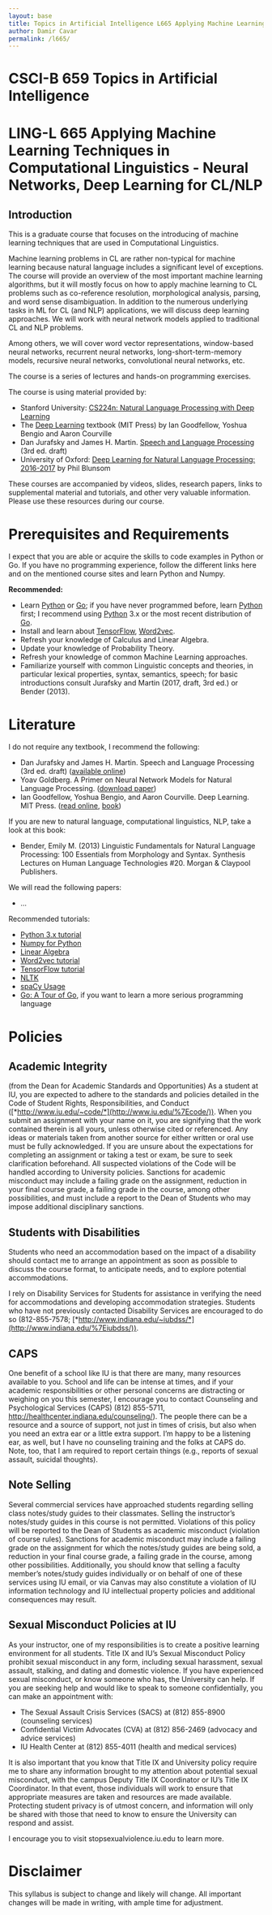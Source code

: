 ```yaml
---
layout: base
title: Topics in Artificial Intelligence L665 Applying Machine Learning Techniques in Computational Linguistics - Neural Networks, Deep Learning for CL/NLP by Damir Cavar
author: Damir Cavar
permalink: /l665/
---
```

# CSCI-B 659 Topics in Artificial Intelligence
# LING-L 665 Applying Machine Learning Techniques in Computational Linguistics - Neural Networks, Deep Learning for CL/NLP


## Introduction

This is a graduate course that focuses on the introducing of machine learning techniques that are used in Computational Linguistics.

Machine learning problems in CL are rather non-typical for machine learning because natural language includes a significant level of exceptions. The course will provide an overview of the most important machine learning algorithms, but it will mostly focus on how to apply machine learning to CL problems such as co-reference resolution, morphological analysis, parsing, and word sense disambiguation. In addition to the numerous underlying tasks in ML for CL (and NLP) applications, we will discuss deep learning approaches. We will work with neural network models applied to traditional CL and NLP problems.

Among others, we will cover word vector representations, window-based neural networks, recurrent neural networks, long-short-term-memory models, recursive neural networks, convolutional neural networks, etc.

The course is a series of lectures and hands-on programming exercises.

The course is using material provided by:

- Stanford University: [CS224n: Natural Language Processing with Deep Learning](http://web.stanford.edu/class/cs224n/)
- The [Deep Learning](http://www.deeplearningbook.org/) textbook (MIT Press) by Ian Goodfellow, Yoshua Bengio and Aaron Courville
- Dan Jurafsky and James H. Martin. [Speech and Language Processing](https://web.stanford.edu/~jurafsky/slp3/) (3rd ed. draft)
- University of Oxford: [Deep Learning for Natural Language Processing: 2016-2017](https://web.stanford.edu/~jurafsky/slp3://www.cs.ox.ac.uk/teaching/courses/2016-2017/dl/) by Phil Blunsom

These courses are accompanied by videos, slides, research papers, links to supplemental material and tutorials, and other very valuable information. Please use these resources during our course.


# Prerequisites and Requirements

I expect that you are able or acquire the skills to code examples in Python or Go. If you have no programming experience, follow the different links here and on the mentioned course sites and learn Python and Numpy.


**Recommended:**

- Learn [Python] or [Go]; if you have never programmed before, learn [Python] first; I recommend using [Python] 3.x or the most recent distribution of [Go].
- Install and learn about [TensorFlow], [Word2vec].
- Refresh your knowledge of Calculus and Linear Algebra.
- Update your knowledge of Probability Theory.
- Refresh your knowledge of common Machine Learning approaches.
- Familiarize yourself with common Linguistic concepts and theories, in particular lexical properties, syntax, semantics, speech; for basic introductions consult Jurafsky and Martin (2017, draft, 3rd ed.) or Bender (2013).


# Literature

I do not require any textbook, I recommend the following:

- Dan Jurafsky and James H. Martin. Speech and Language Processing (3rd ed. draft) ([available online](https://web.stanford.edu/~jurafsky/slp3/))
- Yoav Goldberg. A Primer on Neural Network Models for Natural Language Processing. ([download paper](http://u.cs.biu.ac.il/~yogo/nnlp.pdf))
- Ian Goodfellow, Yoshua Bengio, and Aaron Courville. Deep Learning. MIT Press. ([read online](http://www.deeplearningbook.org/), [book](https://www.amazon.com/Deep-Learning-Adaptive-Computation-Machine/dp/0262035618/))

If you are new to natural language, computational linguistics, NLP, take a look at this book:

- Bender, Emily M. (2013) Linguistic Fundamentals for Natural Language Processing: 100 Essentials from Morphology and Syntax. Synthesis Lectures on Human Language Technologies #20. Morgan & Claypool Publishers.

We will read the following papers:

- ...

Recommended tutorials:

- [Python 3.x tutorial](https://docs.python.org/3/tutorial/)
- [Numpy for Python](http://cs231n.github.io/python-numpy-tutorial/)
- [Linear Algebra](http://cs229.stanford.edu/section/cs229-linalg.pdf)
- [Word2vec tutorial]
- [TensorFlow tutorial]
- [NLTK]
- [spaCy Usage](https://spacy.io/usage/)
- [Go: A Tour of Go](https://tour.golang.org/welcome/1), if you want to learn a more serious programming language


# Policies

## Academic Integrity

(from the Dean for Academic Standards and Opportunities) As a student at IU, you are expected to adhere to the standards and policies detailed in the Code of Student Rights, Responsibilities, and Conduct ([*http://www.iu.edu/~code/*](http://www.iu.edu/%7Ecode/)). When you submit an assignment with your name on it, you are signifying that the work contained therein is all yours, unless otherwise cited or referenced. Any ideas or materials taken from another source for either written or oral use must be fully acknowledged. If you are unsure about the expectations for completing an assignment or taking a test or exam, be sure to seek clarification beforehand. All suspected violations of the Code will be handled according to University policies. Sanctions for academic misconduct may include a failing grade on the assignment, reduction in your final course grade, a failing grade in the course, among other possibilities, and must include a report to the Dean of Students who may impose additional disciplinary sanctions.


## Students with Disabilities

Students who need an accommodation based on the impact of a disability should contact me to arrange an appointment as soon as possible to discuss the course format, to anticipate needs, and to explore potential accommodations.

I rely on Disability Services for Students for assistance in verifying the need for accommodations and developing accommodation strategies. Students who have not previously contacted Disability Services are encouraged to do so (812-855-7578; [*http://www.indiana.edu/~iubdss/*](http://www.indiana.edu/%7Eiubdss/)).


## CAPS

One benefit of a school like IU is that there are many, many resources available to you. School and life can be intense at times, and if your academic responsibilities or other personal concerns are distracting or weighing on you this semester, I encourage you to contact Counseling and Psychological Services (CAPS) (812) 855-5711, http://healthcenter.indiana.edu/counseling/). The people there can be a resource and a source of support, not just in times of crisis, but also when you need an extra ear or a little extra support. I’m happy to be a listening ear, as well, but I have no counseling training and the folks at CAPS do. Note, too, that I am required to report certain things (e.g., reports of sexual assault, suicidal thoughts).


## Note Selling

Several commercial services have approached students regarding selling class notes/study guides to their classmates. Selling the instructor’s notes/study guides in this course is not permitted. Violations of this policy will be reported to the Dean of Students as academic misconduct (violation of course rules). Sanctions for academic misconduct may include a failing grade on the assignment for which the notes/study guides are being sold, a reduction in your final course grade, a failing grade in the course, among other possibilities. Additionally, you should know that selling a faculty member’s notes/study guides individually or on behalf of one of these services using IU email, or via Canvas may also constitute a violation of IU information technology and IU intellectual property policies and additional consequences may result.


## Sexual Misconduct Policies at IU

As your instructor, one of my responsibilities is to create a positive learning environment for all students. Title IX and IU’s Sexual Misconduct Policy prohibit sexual misconduct in any form, including sexual harassment, sexual assault, stalking, and dating and domestic violence.  If you have experienced sexual misconduct, or know someone who has, the University can help. If you are seeking help and would like to speak to someone confidentially, you can make an appointment with:

- The Sexual Assault Crisis Services (SACS) at (812) 855-8900 (counseling services)
- Confidential Victim Advocates (CVA) at (812) 856-2469 (advocacy and advice services)
- IU Health Center at (812) 855-4011 (health and medical services)

It is also important that you know that Title IX and University policy require me to share any information brought to my attention about potential sexual misconduct, with the campus Deputy Title IX Coordinator or IU’s Title IX Coordinator.  In that event, those individuals will work to ensure that appropriate measures are taken and resources are made available.   Protecting student privacy is of utmost concern, and information will only be shared with those that need to know to ensure the University can respond and assist.

I encourage you to visit stopsexualviolence.iu.edu to learn more.


# Disclaimer

This syllabus is subject to change and likely will change. All important changes will be made in writing, with ample time for adjustment.




[NLP]: https://en.wikipedia.org/wiki/Natural_language_processing "Natural Language Processing"
[Natural Language Processing]: https://en.wikipedia.org/wiki/Natural_language_processing "NLP"
[Damir Cavar]: http://damir.cavar.me/ "Damir Cavar"
[Word2vec tutorial]: https://www.tensorflow.org/tutorials/word2vec "Word2vec tutorial"
[Word2vec]: https://www.tensorflow.org/tutorials/word2vec "Word2vec tutorial"
[TensorFlow tutorial]: https://www.tensorflow.org/tutorials/ "TensorFlow tutorial"
[TensorFlow]: https://www.tensorflow.org/ "TensorFlow tutorial"
[Go]: https://golang.org/ "Golang"
[Python]: https://www.python.org/ "Python"
[NLTK]: http://www.nltk.org/ "Natural Language Toolkit"


